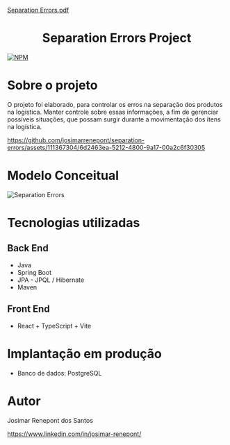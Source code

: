 [Separation Errors.pdf](https://github.com/josimarrenepont/separation-errors/files/13709797/Separation.Errors.pdf)<h1 align="center">Separation Errors Project</h1>

[![NPM](https://img.shields.io/npm/l/react)](https://github.com/josimarrenepont/separation-errors/blob/main/LICENSE)

# Sobre o projeto
O projeto foi elaborado, para controlar os erros na separação dos produtos na logística. 
Manter controle sobre essas informações, a fim de gerenciar possíveis situações, que possam surgir durante a movimentação dos itens na logística.

https://github.com/josimarrenepont/separation-errors/assets/111367304/6d2463ea-5212-4800-9a17-00a2c6f30305

# Modelo Conceitual

![Separation Errors](https://github.com/josimarrenepont/separation-errors/assets/111367304/58cf040d-a1d6-44c4-9edd-65be9db0bad0)

# Tecnologias utilizadas

## Back End

* Java
* Spring Boot
* JPA - JPQL / Hibernate
* Maven

## Front End

* React + TypeScript + Vite

# Implantação em produção

* Banco de dados: PostgreSQL

# Autor

Josimar Renepont dos Santos

https://www.linkedin.com/in/josimar-renepont/
